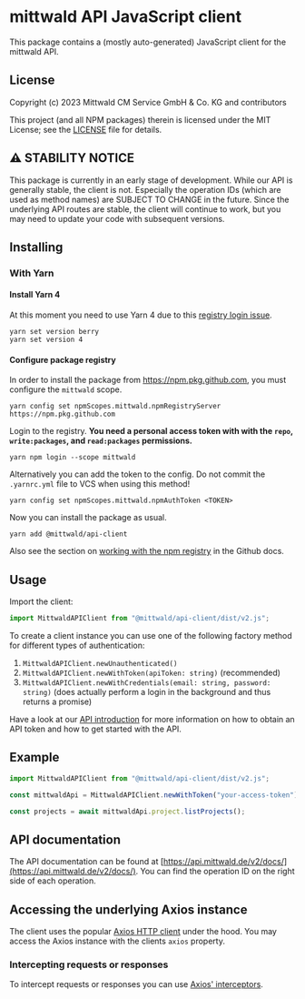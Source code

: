 # mittwald API JavaScript client

This package contains a (mostly auto-generated) JavaScript client for the
mittwald API.

## License

Copyright (c) 2023 Mittwald CM Service GmbH & Co. KG and contributors

This project (and all NPM packages) therein is licensed under the MIT License;
see the [LICENSE](../../LICENSE) file for details.

## ⚠️ STABILITY NOTICE

This package is currently in an early stage of development. While our API is
generally stable, the client is not. Especially the operation IDs (which are
used as method names) are SUBJECT TO CHANGE in the future. Since the underlying
API routes are stable, the client will continue to work, but you may need to
update your code with subsequent versions.

## Installing

### With Yarn

#### Install Yarn 4

At this moment you need to use Yarn 4 due to this
[registry login issue](https://github.com/yarnpkg/berry/issues/4341#issuecomment-1477122723).

```shell
yarn set version berry
yarn set version 4
```

#### Configure package registry

In order to install the package from https://npm.pkg.github.com, you must
configure the `mittwald` scope.

```shell
yarn config set npmScopes.mittwald.npmRegistryServer https://npm.pkg.github.com
```

Login to the registry. **You need a personal access token with with the `repo`,
`write:packages`, and `read:packages` permissions.**

```shell
yarn npm login --scope mittwald
```

Alternatively you can add the token to the config. Do not commit the
`.yarnrc.yml` file to VCS when using this method!

```shell
yarn config set npmScopes.mittwald.npmAuthToken <TOKEN>
```

Now you can install the package as usual.

```shell
yarn add @mittwald/api-client
```

Also see the section on [working with the npm registry][pkg-auth] in the Github
docs.

## Usage

Import the client:

```typescript
import MittwaldAPIClient from "@mittwald/api-client/dist/v2.js";
```

To create a client instance you can use one of the following factory method for
different types of authentication:

1. `MittwaldAPIClient.newUnauthenticated()`
2. `MittwaldAPIClient.newWithToken(apiToken: string)` (recommended)
3. `MittwaldAPIClient.newWithCredentials(email: string, password: string)` (does
   actually perform a login in the background and thus returns a promise)

Have a look at our [API introduction][api-getting-started] for more information
on how to obtain an API token and how to get started with the API.

## Example

```typescript
import MittwaldAPIClient from "@mittwald/api-client/dist/v2.js";

const mittwaldApi = MittwaldAPIClient.newWithToken("your-access-token");

const projects = await mittwaldApi.project.listProjects();
```

## API documentation

The API documentation can be found at
[https://api.mittwald.de/v2/docs/](https://api.mittwald.de/v2/docs/). You can
find the operation ID on the right side of each operation.

## Accessing the underlying Axios instance

The client uses the popular [Axios HTTP client](https://axios-http.com) under
the hood. You may access the Axios instance with the clients `axios` property.

### Intercepting requests or responses

To intercept requests or responses you can use
[Axios' interceptors](https://axios-http.com/docs/interceptors).

[pkg-auth]:
  https://docs.github.com/en/packages/working-with-a-github-packages-registry/working-with-the-npm-registry#authenticating-to-github-packages
[api-getting-started]: https://developer.mittwald.de/docs/v2/api/intro
